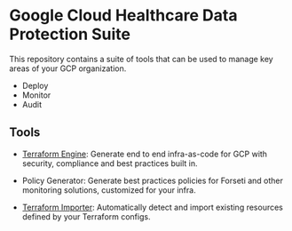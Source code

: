 # Google Cloud Healthcare Data Protection Suite

This repository contains a suite of tools that can be used to manage key areas
of your GCP organization.

-   Deploy
-   Monitor
-   Audit

## Tools

-   [Terraform Engine](./cmd/tfengine): Generate end to end infra-as-code for
    GCP with security, compliance and best practices built in.

-   Policy Generator: Generate best practices policies for Forseti and other
    monitoring solutions, customized for your infra.

-   [Terraform Importer](./cmd/tfimporter): Automatically detect and import
    existing resources defined by your Terraform configs.

